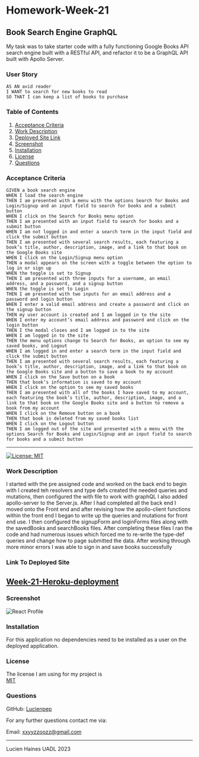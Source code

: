# Homework-Week-21
## Book Search Engine GraphQL

 My task was to take starter code with a fully functioning Google Books API search engine built with a RESTful API, and refactor it to be a GraphQL API built with Apollo Server.

### User Story
```
AS AN avid reader
I WANT to search for new books to read
SO THAT I can keep a list of books to purchase
```

### Table of Contents
1. [Acceptance Criteria](#acceptance-criteria)
2. [Work Description](#work-description)
3. [Deployed Site Link](#link-to-deployed-site)
4. [Screenshot](#screenshot)
5. [Installation](#installation)
6. [License](#license)
7. [Questions](#questions)

### Acceptance Criteria
```
GIVEN a book search engine
WHEN I load the search engine
THEN I am presented with a menu with the options Search for Books and Login/Signup and an input field to search for books and a submit button
WHEN I click on the Search for Books menu option
THEN I am presented with an input field to search for books and a submit button
WHEN I am not logged in and enter a search term in the input field and click the submit button
THEN I am presented with several search results, each featuring a book’s title, author, description, image, and a link to that book on the Google Books site
WHEN I click on the Login/Signup menu option
THEN a modal appears on the screen with a toggle between the option to log in or sign up
WHEN the toggle is set to Signup
THEN I am presented with three inputs for a username, an email address, and a password, and a signup button
WHEN the toggle is set to Login
THEN I am presented with two inputs for an email address and a password and login button
WHEN I enter a valid email address and create a password and click on the signup button
THEN my user account is created and I am logged in to the site
WHEN I enter my account’s email address and password and click on the login button
THEN I the modal closes and I am logged in to the site
WHEN I am logged in to the site
THEN the menu options change to Search for Books, an option to see my saved books, and Logout
WHEN I am logged in and enter a search term in the input field and click the submit button
THEN I am presented with several search results, each featuring a book’s title, author, description, image, and a link to that book on the Google Books site and a button to save a book to my account
WHEN I click on the Save button on a book
THEN that book’s information is saved to my account
WHEN I click on the option to see my saved books
THEN I am presented with all of the books I have saved to my account, each featuring the book’s title, author, description, image, and a link to that book on the Google Books site and a button to remove a book from my account
WHEN I click on the Remove button on a book
THEN that book is deleted from my saved books list
WHEN I click on the Logout button
THEN I am logged out of the site and presented with a menu with the options Search for Books and Login/Signup and an input field to search for books and a submit button 
```

---
[![License: MIT](https://img.shields.io/badge/License-MIT-yellow.svg)](https://opensource.org/licenses/MIT)

### Work Description

I started with the pre assigned code and worked on the back end to begin with I created teh resolvers and type defs created the needed queries and mutations, then configured the with file to work with graphQL I also added apollo-server to the Server.js.
After I had completed all the back end I moved onto the Front end and after revising how the apollo-client functions within the front end I began to write up the queries and mutations for front end use. I then configured the signupForm and loginForms files along with the savedBooks and searchBooks files. After completing these files I ran the code and had numerous issues which forced me to re-write the type-def queries and change how to page submitted the data. After working through more minor errors I was able to sign in and save books successfully 


### Link To Deployed Site

## [Week-21-Heroku-deployment](https://lucienpep.github.io/React-Protfolio-Lucien-Haines/)

### Screenshot

![React Profile](./src/Assets/Photos/Screenshot20.png)

### Installation

For this application no dependencies need to be installed as a user on the deployed application.

### License

The license I am using for my project is<br>[MIT](https://opensource.org/licenses/MIT)

### Questions

GitHub: [Lucienpep](https://github.com/Lucienpep)<br>

For any further questions contact me via:

Email: <xxyyzzoozz@gmail.com>

---
Lucien Haines UADL 2023